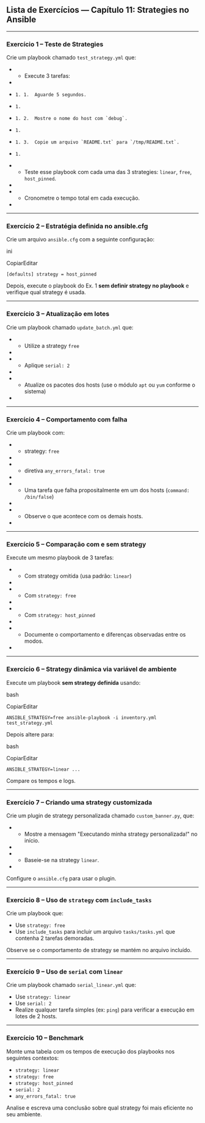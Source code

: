 ## Lista de Exercícios — Capítulo 11: Strategies no Ansible

* * *

### **Exercício 1 – Teste de Strategies**

Crie um playbook chamado `test_strategy.yml` que:

* *   Execute 3 tarefas:
*     
*     1. 1.  Aguarde 5 segundos.
*     1.     
*     1. 2.  Mostre o nome do host com `debug`.
*     1.     
*     1. 3.  Copie um arquivo `README.txt` para `/tmp/README.txt`.
*     1.     
* *   Teste esse playbook com cada uma das 3 strategies: `linear`, `free`, `host_pinned`.
*     
* *   Cronometre o tempo total em cada execução.
*     

* * *

### **Exercício 2 – Estratégia definida no ansible.cfg**

Crie um arquivo `ansible.cfg` com a seguinte configuração:

ini

CopiarEditar

`[defaults] strategy = host_pinned`

Depois, execute o playbook do Ex. 1 **sem definir strategy no playbook** e verifique qual strategy é usada.

* * *

### **Exercício 3 – Atualização em lotes**

Crie um playbook chamado `update_batch.yml` que:

* *   Utilize a strategy `free`
*     
* *   Aplique `serial: 2`
*     
* *   Atualize os pacotes dos hosts (use o módulo `apt` ou `yum` conforme o sistema)
*     

* * *

### **Exercício 4 – Comportamento com falha**

Crie um playbook com:

* *   strategy: `free`
*     
* *   diretiva `any_errors_fatal: true`
*     
* *   Uma tarefa que falha propositalmente em um dos hosts (`command: /bin/false`)
*     
* *   Observe o que acontece com os demais hosts.
*     

* * *

### **Exercício 5 – Comparação com e sem strategy**

Execute um mesmo playbook de 3 tarefas:

* *   Com strategy omitida (usa padrão: `linear`)
*     
* *   Com `strategy: free`
*     
* *   Com `strategy: host_pinned`
*     
* *   Documente o comportamento e diferenças observadas entre os modos.
*     

* * *

### **Exercício 6 – Strategy dinâmica via variável de ambiente**

Execute um playbook **sem strategy definida** usando:

bash

CopiarEditar

`ANSIBLE_STRATEGY=free ansible-playbook -i inventory.yml test_strategy.yml`

Depois altere para:

bash

CopiarEditar

`ANSIBLE_STRATEGY=linear ...`

Compare os tempos e logs.

* * *

### **Exercício 7 – Criando uma strategy customizada**

Crie um plugin de strategy personalizada chamado `custom_banner.py`, que:

* *   Mostre a mensagem "Executando minha strategy personalizada!" no início.
*     
* *   Baseie-se na strategy `linear`.
*     

Configure o `ansible.cfg` para usar o plugin.

* * *

### **Exercício 8 – Uso de `strategy` com `include_tasks`**

Crie um playbook que:

*   Use `strategy: free`
*   Use `include_tasks` para incluir um arquivo `tasks/tasks.yml` que contenha 2 tarefas demoradas.     

Observe se o comportamento de strategy se mantém no arquivo incluído.

* * *

### **Exercício 9 – Uso de `serial` com `linear`**

Crie um playbook chamado `serial_linear.yml` que:

*   Use `strategy: linear`
*   Use `serial: 2`
*   Realize qualquer tarefa simples (ex: `ping`) para verificar a execução em lotes de 2 hosts.     

* * *

### **Exercício 10 – Benchmark**

Monte uma tabela com os tempos de execução dos playbooks nos seguintes contextos:

*   `strategy: linear`
*   `strategy: free`
*   `strategy: host_pinned`
*   `serial: 2`
*   `any_errors_fatal: true`
    

Analise e escreva uma conclusão sobre qual strategy foi mais eficiente no seu ambiente.